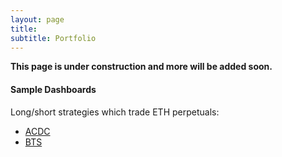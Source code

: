 ```yaml
---
layout: page
title:
subtitle: Portfolio
---
```


**This page is under construction and more will be added soon.**

#### Sample Dashboards

Long/short strategies which trade ETH perpetuals:

* [ACDC](http://139.59.126.232:3838/py-sample/)
* [BTS](http://139.59.126.232:3838/bts/)
